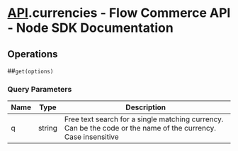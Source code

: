 # [API](README.md).currencies - Flow Commerce API - Node SDK Documentation

## Operations

##`get(options)`


### Query Parameters

| Name  | Type | Description |
| ---- | ---- | ---- |
| q | string | Free text search for a single matching currency. Can be the code or the name of the currency. Case insensitive |

